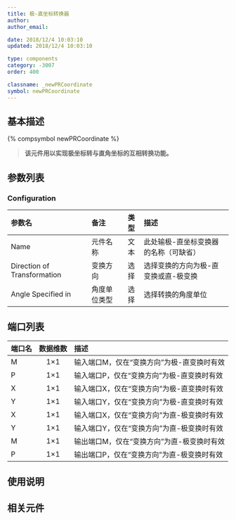 ```yaml
---
title: 极-直坐标转换器
author: 
author_email:

date: 2018/12/4 10:03:10
updated: 2018/12/4 10:03:10

type: components
category: -3007
order: 400

classname: _newPRCoordinate
symbol: newPRCoordinate
---
```

## 基本描述
{% compsymbol newPRCoordinate %}

> **该元件用以实现极坐标转与直角坐标的互相转换功能。**

## 参数列表
### Configuration
| 参数名 | 备注 | 类型 | 描述 |
| :--- | :--- | :--: | :--- |
| Name | 元件名称 | 文本 | 此处输极-直坐标变换器的名称（可缺省） |
| Direction of Transformation | 变换方向 | 选择 | 选择变换的方向为极-直变换或直-极变换 |
| Angle Specified in | 角度单位类型 | 选择 | 选择转换的角度单位 |


## 端口列表

| 端口名 | 数据维数 | 描述 |
| :--- | :--:  | :--- |
| M | 1×1 |输入端口M，仅在“变换方向”为极-直变换时有效 |                   
| P | 1×1 |输入端口P，仅在“变换方向”为极-直变换时有效 |                   
| X | 1×1 |输入端口X，仅在“变换方向”为极-直变换时有效 |                   
| Y | 1×1 |输入端口Y，仅在“变换方向”为极-直变换时有效 |                   
| X | 1×1 |输入端口X，仅在“变换方向”为直-极变换时有效 |                   
| Y | 1×1 |输入端口Y，仅在“变换方向”为直-极变换时有效 |                   
| M | 1×1 |输出端口M，仅在“变换方向”为直-极变换时有效 |                   
| P | 1×1 |输出端口P，仅在“变换方向”为直-极变换时有效 |                   

## 使用说明



## 相关元件


